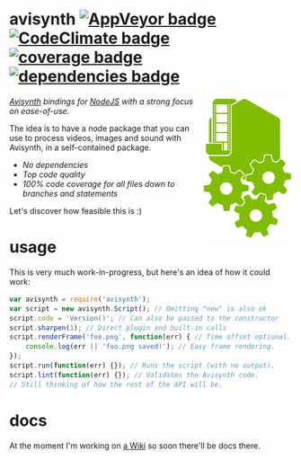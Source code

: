 avisynth [![AppVeyor badge][appveyor-badge]][appveyor-link] [![CodeClimate badge][codeclimate-badge]][codeclimate-link] [![coverage badge][coverage-badge]][codeclimate-link] [![dependencies badge][dependencies-badge]][dependencies-link]
========

<img align="right" width="160" height="256" src="logo.png">

*[Avisynth] bindings for [NodeJS] with a strong focus on ease-of-use.*

The idea is to have a node package that you can use to process videos, images and sound with Avisynth, in a self-contained package.

* *No dependencies*
* *Top code quality*
* *100% code coverage for all files down to branches and statements*

Let's discover how feasible this is :)

usage
=====

This is very much work-in-progress, but here's an idea of how it could work:

```js
var avisynth = require('avisynth');
var script = new avisynth.Script(); // Omitting "new" is also ok
script.code = 'Version()'; // Can also be passed to the constructor
script.sharpen(1); // Direct plugin and built-in calls
script.renderFrame('foo.png', function(err) { // Time offset optional.
    console.log(err || 'foo.png saved!'); // Easy frame rendering.
});
script.run(function(err) {}); // Runs the script (with no output).
script.lint(function(err) {}); // Validates the Avisynth code.
// Still thinking of how the rest of the API will be.
```

docs
====

At the moment I'm working on [a Wiki][wiki] so soon there'll be docs there.

[Avisynth]:           http://avisynth.nl/
[NodeJS]:             http://nodejs.org/
[travis-badge]:       http://img.shields.io/travis/CamiloMM/avisynth.svg?style=flat
[travis-link]:        https://travis-ci.org/CamiloMM/avisynth
[appveyor-badge]:     https://img.shields.io/appveyor/ci/camilomm/avisynth.svg?style=flat
[appveyor-link]:      https://ci.appveyor.com/project/CamiloMM/avisynth
[codeclimate-badge]:  http://img.shields.io/codeclimate/github/CamiloMM/avisynth.svg?style=flat
[codeclimate-link]:   https://codeclimate.com/github/CamiloMM/avisynth
[coverage-badge]:     http://img.shields.io/codeclimate/coverage/github/CamiloMM/avisynth.svg?style=flat
[dependencies-badge]: https://david-dm.org/CamiloMM/avisynth.svg?style=flat
[dependencies-link]:  https://david-dm.org/CamiloMM/avisynth
[wiki]:               https://github.com/CamiloMM/avisynth/wiki
